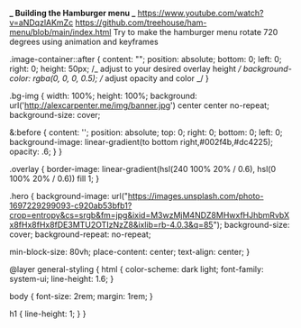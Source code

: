 **_ Building the Hamburger menu _**
https://www.youtube.com/watch?v=aNDqzlAKmZc
https://github.com/treehouse/ham-menu/blob/main/index.html
Try to make the hamburger menu rotate 720 degrees using animation and keyframes

.image-container::after {
content: "";
position: absolute;
bottom: 0;
left: 0;
right: 0;
height: 50px; /_ adjust to your desired overlay height _/
background-color: rgba(0, 0, 0, 0.5); /_ adjust opacity and color _/
}

.bg-img {
width: 100%;
height: 100%;
background: url('http://alexcarpenter.me/img/banner.jpg') center center no-repeat;
background-size: cover;

&:before {
content: '';
position: absolute;
top: 0;
right: 0;
bottom: 0;
left: 0;
background-image: linear-gradient(to bottom right,#002f4b,#dc4225);
opacity: .6;
}
}

.overlay {
border-image: linear-gradient(hsl(240 100% 20% / 0.6), hsl(0 100% 20% / 0.6))
fill 1;
}

.hero {
background-image: url("https://images.unsplash.com/photo-1697229299093-c920ab53bfb1?crop=entropy&cs=srgb&fm=jpg&ixid=M3wzMjM4NDZ8MHwxfHJhbmRvbXx8fHx8fHx8fDE3MTU2OTIzNzZ8&ixlib=rb-4.0.3&q=85");
background-size: cover;
background-repeat: no-repeat;

min-block-size: 80vh;
place-content: center;
text-align: center;
}

@layer general-styling {
html {
color-scheme: dark light;
font-family: system-ui;
line-height: 1.6;
}

body {
font-size: 2rem;
margin: 1rem;
}

h1 {
line-height: 1;
}
}
